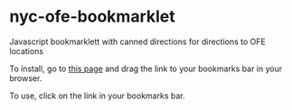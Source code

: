 nyc-ofe-bookmarklet
===================

Javascript bookmarklett with canned directions for directions to OFE locations

To install, go to [this page](http://www.leesome.com/foo.html) and drag the link to your bookmarks bar in your browser. 

To use, click on the link in your bookmarks bar.
